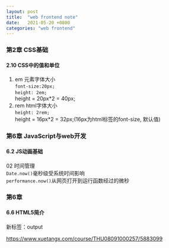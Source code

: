 ```yaml
---
layout: post
title:  "web frontend note"
date:   2021-05-20 +0800
categories: "web frontend"
---
```

### 第2章 CSS基础
#### 2.10 CSS中的值和单位
1. em 元素字体⼤⼩   
    ``` font-size:20px; ```      
    ``` height: 2em; ```  
    height = 20px*2 = 40px;   
2. rem html字体⼤⼩  
    ```height: 2rem; ```  
    height = 16px*2 = 32px;(16px为html标签的font-size, 默认值)  
### 第6章 JavaScript与web开发
#### 6.2 JS动画基础
02 时间管理  
```Date.now()```毫秒级受系统时间影响  
```performance.now()```从网页打开到运行函数经过的微秒  
### 第6章
#### 6.6 HTML5简介
新标签：output

https://www.xuetangx.com/course/THU08091000257/5883099